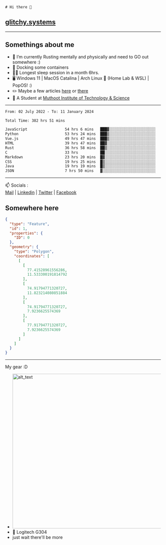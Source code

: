 ```
# Hi there 👋
```
## [glitchy.systems](https://glitchy.systems)
---

## Somethings about me



- 🌱 I’m currently Rusting mentally and physically and need to GO out somewhere :)
- 🐋 Docking some containers
- 😶‍🌫️ Longest sleep session in a month 6hrs.
- 🖥️ Windows 11 | MacOS Catalina | Arch Linux 🦩 (Home Lab & WSL) | PopOS! :)
- ✏️ Maybe a few articles [here](https://medium.com/@advaithnarayanan8) or [there](https://medium.com/@advaithnarayanan8)
- 📑 A Student at [Muthoot Institute of Technology & Science](https://mgmits.ac.in/)



---

<!--START_SECTION:waka-->

```txt
From: 02 July 2022 - To: 11 January 2024

Total Time: 382 hrs 51 mins

JavaScript                 54 hrs 6 mins   ███▓░░░░░░░░░░░░░░░░░░░░░   14.13 %
Python                     53 hrs 24 mins  ███▒░░░░░░░░░░░░░░░░░░░░░   13.95 %
Vue.js                     49 hrs 47 mins  ███▒░░░░░░░░░░░░░░░░░░░░░   13.01 %
HTML                       39 hrs 47 mins  ██▓░░░░░░░░░░░░░░░░░░░░░░   10.39 %
Rust                       36 hrs 58 mins  ██▒░░░░░░░░░░░░░░░░░░░░░░   09.66 %
C                          33 hrs          ██░░░░░░░░░░░░░░░░░░░░░░░   08.62 %
Markdown                   23 hrs 20 mins  █▓░░░░░░░░░░░░░░░░░░░░░░░   06.10 %
CSS                        19 hrs 25 mins  █▒░░░░░░░░░░░░░░░░░░░░░░░   05.07 %
Java                       19 hrs 19 mins  █▒░░░░░░░░░░░░░░░░░░░░░░░   05.05 %
JSON                       7 hrs 50 mins   ▓░░░░░░░░░░░░░░░░░░░░░░░░   02.05 %
```

<!--END_SECTION:waka-->

---

📫 Socials :<br>
[Mail](mailto:advaithnarayanan8@gmail.com) | [Linkedin](https://www.linkedin.com/in/advaith-narayanan-a72152214/) | [Twitter](https://twitter.com/advaithnarayan) | [Facebook](https://screenmessage.com/qinq)

## Somewhere here

```geojson
{
  "type": "Feature",
  "id": 1,
  "properties": {
    "ID": 0
  },
  "geometry": {
    "type": "Polygon",
    "coordinates": [
      [
        [
          77.41528961556286,
          11.533300191814792
        ],
        [
          74.91794771320727,
          11.823214080851884
        ],
        [
          74.91794771320727,
          7.9236625574369
        ],
        [
          77.91794771320727,
          7.9236625574369
        ]
      ]
    ]
  }
}
```


--- 
My gear :D

- [<img alt="alt_text" width="500px" src="https://valid.x86.fr/cache/banner/xv24bv-6.png" />](https://valid.x86.fr/xv24bv)
- 🐁 Logitech G304
- just wait there'll be more

